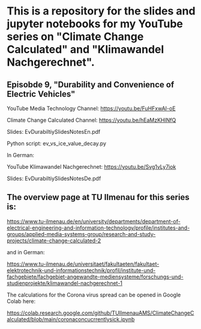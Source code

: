 # This is a repository for the slides and jupyter notebooks for my YouTube series on "Climate Change Calculated" and "Klimawandel Nachgerechnet".

## Episobde 9, "Durability and Convenience of Electric Vehicles"

YouTube Media Technology Channel:
https://youtu.be/FuHFxwAI-oE

Climate Change Calculated Channel:
https://youtu.be/hEaMzKHlNfQ

Slides: EvDurabiltiySlidesNotesEn.pdf

Python script: ev_vs_ice_value_decay.py

In German:

YouTube Klimawandel Nachgerechnet:
https://youtu.be/Svg1vLy7iok

Slides: EvDurabiltiySlidesNotesDe.pdf



## The overview page at TU Ilmenau for this series is:

https://www.tu-ilmenau.de/en/university/departments/department-of-electrical-engineering-and-information-technology/profile/institutes-and-groups/applied-media-systems-group/research-and-study-projects/climate-change-calculated-2

and in German:

https://www.tu-ilmenau.de/universitaet/fakultaeten/fakultaet-elektrotechnik-und-informationstechnik/profil/institute-und-fachgebiete/fachgebiet-angewandte-mediensysteme/forschungs-und-studienprojekte/klimawandel-nachgerechnet-1

The calculations for the Corona virus spread can be opened in Google Colab here:

https://colab.research.google.com/github/TUIlmenauAMS/ClimateChangeCalculated/blob/main/coronaconcucrrentlysick.ipynb
